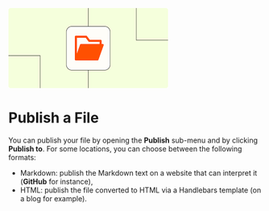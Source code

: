 ![](images/files.png)
# Publish a File

You can publish your file by opening the **Publish** sub-menu and by clicking **Publish to**. For some locations, you can choose between the following formats:

- Markdown: publish the Markdown text on a website that can interpret it (**GitHub** for instance),
- HTML: publish the file converted to HTML via a Handlebars template (on a blog for example).

<!-- ![files](https://github.com/mhd8a/demopages/assets/139964315/fb149e9a-df06-4b7a-a71a-43f3cac14e01) -->
